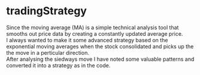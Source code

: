 # tradingStrategy
Since the moving average (MA) is a simple technical analysis tool that smooths out price data by creating a constantly updated average price.<br>
I always wanted to make it some advanced strategy based on the exponential moving averages when the stock consolidated and picks up the the move in a perticular direction.<br>
After analysing the siedways move I have noted some valuable patterns and converted it into a strategy as in the code. <br>
